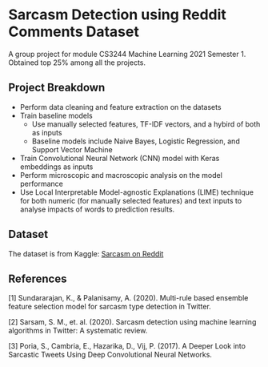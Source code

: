 # Sarcasm Detection using Reddit Comments Dataset
A group project for module CS3244 Machine Learning 2021 Semester 1. Obtained top 25% among all the projects.

## Project Breakdown
- Perform data cleaning and feature extraction on the datasets
- Train baseline models
  - Use manually selected features, TF-IDF vectors, and a hybird of both as inputs
  - Baseline models include Naive Bayes, Logistic Regression, and Support Vector Machine
- Train Convolutional Neural Network (CNN) model with Keras embeddings as inputs
- Perform microscopic and macroscopic analysis on the model performance
- Use Local Interpretable Model-agnostic Explanations (LIME) technique for both numeric (for manually selected features) and text inputs to analyse impacts of words to prediction results.

## Dataset
The dataset is from Kaggle: [Sarcasm on Reddit](https://www.kaggle.com/danofer/sarcasm)

## References
<a id="1">[1]</a> 
Sundararajan, K., & Palanisamy, A. (2020).
Multi-rule based ensemble feature selection model for sarcasm type detection in Twitter.


<a id="2">[2]</a> 
Sarsam, S. M., et. al. (2020).
Sarcasm detection using machine learning algorithms in Twitter: A systematic review.

<a id="3">[3]</a> 
Poria, S., Cambria, E., Hazarika, D., Vij, P. (2017).
A Deeper Look into Sarcastic Tweets Using Deep Convolutional Neural Networks.
